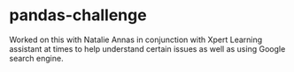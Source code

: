 # pandas-challenge
Worked on this with Natalie Annas in conjunction with Xpert Learning assistant at times to help understand certain issues as well as using Google search engine.